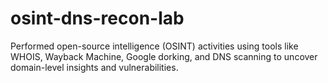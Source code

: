 # osint-dns-recon-lab
Performed open-source intelligence (OSINT) activities using tools like WHOIS, Wayback Machine, Google dorking, and DNS scanning to uncover domain-level insights and vulnerabilities.
